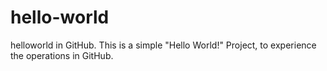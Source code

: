 # hello-world
helloworld in GitHub.
This is a simple "Hello World!" Project, to experience the operations in GitHub.
